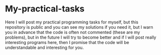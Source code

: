 # My-practical-tasks
Here I will post my practical programming tasks for myself, but this repository is public and you can see my solutions if you need it, but I warn you in advance that the code is often not commented (these are my problems), but in the future I will try to become better and if I will post really interesting programs here, then I promise that the code will be understandable and interesting for you.

